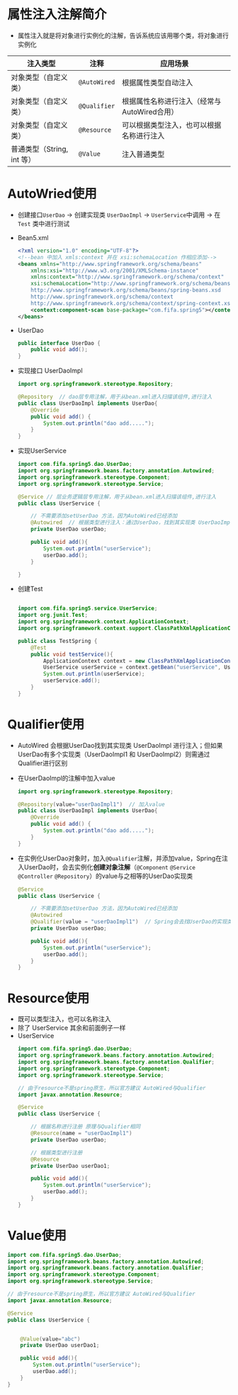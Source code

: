 # 属性注入注解简介
* 属性注入就是将对象进行实例化的注解，告诉系统应该用哪个类，将对象进行实例化

|注入类型|注释|应用场景|
|--|--|--|
|对象类型（自定义类）|`@AutoWired`|根据属性类型自动注入|
|对象类型（自定义类）|`@Qualifier`|根据属性名称进行注入（经常与AutoWired合用）|
|对象类型（自定义类）|`@Resource`|可以根据类型注入，也可以根据名称进行注入|
|普通类型（String, int 等）|`@Value`|注入普通类型|


# AutoWried使用
* 创建接口`UserDao` -> 创建实现类 `UserDaoImpl` -> `UserService`中调用 -> 在 `Test` 类中进行测试
* Bean5.xml
    ```xml
    <?xml version="1.0" encoding="UTF-8"?>
    <!--bean 中加入 xmls:context 并在 xsi:schemaLocation 作相应添加-->
    <beans xmlns="http://www.springframework.org/schema/beans"
        xmlns:xsi="http://www.w3.org/2001/XMLSchema-instance"
        xmlns:context="http://www.springframework.org/schema/context"
        xsi:schemaLocation="http://www.springframework.org/schema/beans
        http://www.springframework.org/schema/beans/spring-beans.xsd
        http://www.springframework.org/schema/context
        http://www.springframework.org/schema/context/spring-context.xsd">
        <context:component-scan base-package="com.fifa.spring5"></context:component-scan>
    </beans>
    ```

* UserDao
    ```java
    public interface UserDao {
        public void add();
    }
    ```

* 实现接口 UserDaoImpl
    ```java
    import org.springframework.stereotype.Repository;

    @Repository  // dao层专用注解，用于从bean.xml进入扫描该组件,进行注入
    public class UserDaoImpl implements UserDao{
        @Override
        public void add() {
            System.out.println("dao add.....");
        }
    }
    ```

* 实现UserService
    ```java
    import com.fifa.spring5.dao.UserDao;
    import org.springframework.beans.factory.annotation.Autowired;
    import org.springframework.stereotype.Component;
    import org.springframework.stereotype.Service;

    @Service // 层业务逻辑层专用注解，用于从bean.xml进入扫描该组件,进行注入
    public class UserService {

        // 不需要添加setUserDao 方法，因为AutoWired已经添加
        @Autowired  // 根据类型进行注入：通过UserDao，找到其实现类 UserDaoImpl 进行注入
        private UserDao userDao;

        public void add(){
            System.out.println("userService");
            userDao.add();
        }

    }
    ```

* 创建Test
    ```java

    import com.fifa.spring5.service.UserService;
    import org.junit.Test;
    import org.springframework.context.ApplicationContext;
    import org.springframework.context.support.ClassPathXmlApplicationContext;

    public class TestSpring {
        @Test
        public void testService(){
            ApplicationContext context = new ClassPathXmlApplicationContext("bean5.xml");
            UserService userService = context.getBean("userService", UserService.class);
            System.out.println(userService);
            userService.add();
        }
    }
    ```

# Qualifier使用
* AutoWired 会根据UserDao找到其实现类 UserDaoImpl 进行注入；但如果UserDao有多个实现类（UserDaoImpl1 和 UserDaoImpl2）则需通过Qualifier进行区别
* 在UserDaoImpl的注解中加入value
    ```java
    import org.springframework.stereotype.Repository;

    @Repository(value="userDaoImpl1")  // 加入value
    public class UserDaoImpl implements UserDao{
        @Override
        public void add() {
            System.out.println("dao add.....");
        }
    }
    ```

* 在实例化UserDao对象时，加入`@Qualifier`注解，并添加value，Spring在注入UserDao时，会去实例化**创建对象注解**（`@Component` `@Service` `@Controller` `@Repository`）的value与之相等的UserDao实现类
    ```java
    @Service
    public class UserService {

        // 不需要添加setUserDao 方法，因为AutoWired已经添加
        @Autowired 
        @Qualifier(value = "userDaoImpl1")  // Spring会去找UserDao的实现类中，创建对象注解 value 为 userDaoImpl1的类（即UserDaoImpl类）
        private UserDao userDao;

        public void add(){
            System.out.println("userService");
            userDao.add();
        }
    }
    ```

# Resource使用
* 既可以类型注入，也可以名称注入
* 除了 UserService 其余和前面例子一样
* UserService
    ```java
    import com.fifa.spring5.dao.UserDao;
    import org.springframework.beans.factory.annotation.Autowired;
    import org.springframework.beans.factory.annotation.Qualifier;
    import org.springframework.stereotype.Component;
    import org.springframework.stereotype.Service;

    // 由于resource不是spring原生，所以官方建议 AutoWired与Qualifier
    import javax.annotation.Resource;

    @Service
    public class UserService {

        // 根据名称进行注册 原理与Qualifier相同
        @Resource(name = "userDaoImpl1")
        private UserDao userDao;

        // 根据类型进行注册
        @Resource
        private UserDao userDao1;

        public void add(){
            System.out.println("userService");
            userDao.add();
        }
    }
    ```

# Value使用
```java
import com.fifa.spring5.dao.UserDao;
import org.springframework.beans.factory.annotation.Autowired;
import org.springframework.beans.factory.annotation.Qualifier;
import org.springframework.stereotype.Component;
import org.springframework.stereotype.Service;

// 由于resource不是spring原生，所以官方建议 AutoWired与Qualifier
import javax.annotation.Resource;

@Service
public class UserService {


    @Value(value="abc")
    private UserDao userDao1;

    public void add(){
        System.out.println("userService");
        userDao.add();
    }
}
```
